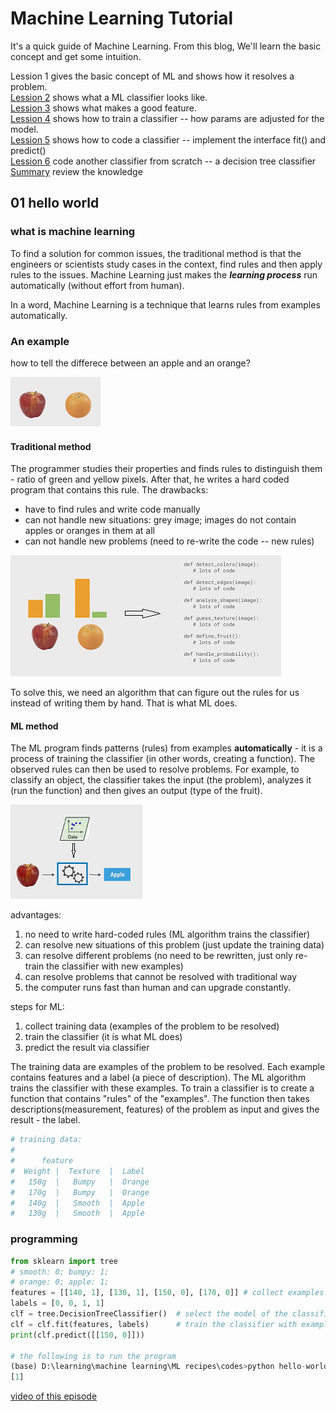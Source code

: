 
# Machine Learning Tutorial

It's a quick guide of Machine Learning.
From this blog, We'll learn the basic concept and get some intuition.

Lession 1 gives the basic concept of ML and shows how it resolves a problem.  
[Lession 2](./02.md) shows what a ML classifier looks like.  
[Lession 3](./03.md) shows what makes a good feature.  
[Lession 4](./04.md) shows how to train a classifier -- how params are adjusted for the model.  
[Lession 5](./05.md) shows how to code a classifier -- implement the interface fit() and predict()  
[Lession 6](./06.md) code another classifier from scratch -- a decision tree classifier  
[Summary](./summary.md) review the knowledge

## 01 hello world

### what is machine learning

To find a solution for common issues, the traditional method
is that the engineers or scientists study cases in the context,
find rules and then apply rules to the issues.
Machine Learning just makes the ***learning process***
run automatically (without effort from human).

In a word, Machine Learning is a technique that
learns rules from examples automatically.

### An example

how to tell the differece between an apple and an orange?

![apple orange issue](./pic/apple_orange.png)

#### Traditional method

The programmer studies their properties and finds rules
to distinguish them - ratio of green and yellow pixels.
After that, he writes a hard coded program that contains this rule.
The drawbacks:

* have to find rules and write code manually
* can not handle new situations: grey image; images do not contain apples or oranges in them at all
* can not handle new problems (need to re-write the code -- new rules)

![hard coded rules](./pic/hard_coded_rules.png)

To solve this, we need an algorithm that can figure out the rules for us
instead of writing them by hand. That is what ML does.

#### ML method

The ML program finds patterns (rules) from examples **automatically** - it
is a process of training the classifier (in other words, creating a function).
The observed rules can then be used to resolve problems. For example,
to classify an object, the classifier takes the input (the problem), analyzes it (run the function) and then gives an output (type of the fruit).

![ml classify apple](./pic/apple_classifier.png)

advantages:

1. no need to write hard-coded rules (ML algorithm trains the classifier)
2. can resolve new situations of this problem (just update the training data)
3. can resolve different problems (no need to be rewritten, just only re-train the classifier with new examples)
4. can resolve problems that cannot be resolved with traditional way
5. the computer runs fast than human and can upgrade constantly.

steps for ML:

1. collect training data (examples of the problem to be resolved)
2. train the classifier (it is what ML does)
3. predict the result via classifier

The training data are examples of the problem to be resolved.
Each example contains features and a label (a piece of description).
The ML algorithm trains the classifier with these examples.
To train a classifier is to create a function that contains
"rules" of the "examples". The function then takes
descriptions(measurement, features) of the problem as input
and gives the result - the label.

```python
# training data:
#
#      feature
#  Weight |  Texture  |  Label
#   150g  |   Bumpy   |  Orange
#   170g  |   Bumpy   |  Orange
#   140g  |   Smooth  |  Apple
#   130g  |   Smooth  |  Apple
```

### programming

```python
from sklearn import tree
# smooth: 0; bumpy: 1;
# orange: 0; apple: 1;
features = [[140, 1], [130, 1], [150, 0], [170, 0]] # collect examples
labels = [0, 0, 1, 1]
clf = tree.DecisionTreeClassifier()  # select the model of the classifier
clf = clf.fit(features, labels)      # train the classifier with examples
print(clf.predict([[150, 0]]))

# the following is to run the program
(base) D:\learning\machine learning\ML recipes\codes>python hello-world.py
[1]
```

[video of this episode](https://www.yxgapp.com/hello-world-machine-learning-recipes-1/ "click here to watch the video")
